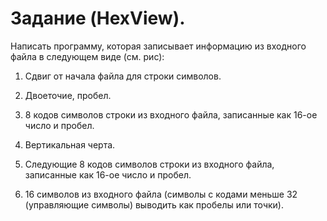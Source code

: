 # Задание (HexView). 
Написать программу, которая записывает информацию из входного файла в следующем виде (см. рис): 

1) Сдвиг от начала  файла для строки символов.
	
2) Двоеточие, пробел.
	
3) 8 кодов символов строки из входного файла, записанные как 16-ое число и пробел.
	
4) Вертикальная черта.
	
5) Следующие 8 кодов символов строки из входного файла, записанные как 16-ое число и пробел.
	
6) 16 символов из входного файла (символы с кодами меньше 32 (управляющие символы) выводить как пробелы или точки).
